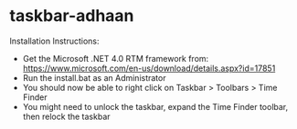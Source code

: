 # taskbar-adhaan

Installation Instructions:
- Get the Microsoft .NET 4.0 RTM framework from: https://www.microsoft.com/en-us/download/details.aspx?id=17851
- Run the install.bat as an Administrator
- You should now be able to right click on Taskbar > Toolbars > Time Finder
- You might need to unlock the taskbar, expand the Time Finder toolbar, then relock the taskbar